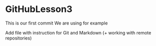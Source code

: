 # GitHubLesson3

This is our first commit
We are using for example

Add file with instruction for Git and Markdown (+ working with remote repositories)